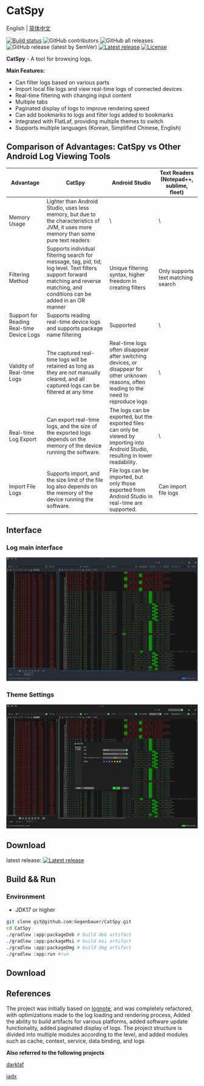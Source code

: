 # CatSpy

English | [简体中文](README_CN.md)

[![Build status](https://github.com/Gegenbauer/CatSpy/workflows/Build%20Artifacts/badge.svg)](https://github.com/Gegenbauer/CatSpy/actions/workflows/build_artifacts.yml?query=workflow%3ABuild)
![GitHub contributors](https://img.shields.io/github/contributors/Gegenbauer/CatSpy)
![GitHub all releases](https://img.shields.io/github/downloads/Gegenbauer/CatSpy/total)
![GitHub release (latest by SemVer)](https://img.shields.io/github/downloads/Gegenbauer/CatSpy/latest/total)
[![Latest release](https://img.shields.io/github/release/Gegenbauer/CatSpy.svg)](https://github.com/Gegenbauer/CatSpy/releases/latest)
[![License](http://img.shields.io/:license-apache-blue.svg)](http://www.apache.org/licenses/LICENSE-2.0.html)

**CatSpy** - A tool for browsing logs.

**Main Features:**
- Can filter logs based on various parts
- Import local file logs and view real-time logs of connected devices
- Real-time filtering with changing input content
- Multiple tabs
- Paginated display of logs to improve rendering speed
- Can add bookmarks to logs and filter logs added to bookmarks
- Integrated with FlatLaf, providing multiple themes to switch
- Supports multiple languages (Korean, Simplified Chinese, English)

## Comparison of Advantages: CatSpy vs Other Android Log Viewing Tools
| Advantage                  | CatSpy                                                       | Android Studio                                               | Text Readers (Notepad++, sublime, fleet) |
| -------------------------- | ------------------------------------------------------------ | ------------------------------------------------------------ | --------------------------------------- |
| Memory Usage               | Lighter than Android Studio, uses less memory, but due to the characteristics of JVM, it uses more memory than some pure text readers | \                                                            | \                                       |
| Filtering Method           | Supports individual filtering search for message, tag, pid, tid, log level. Text filters support forward matching and reverse matching, and conditions can be added in an OR manner | Unique filtering syntax, higher freedom in creating filters                       | Only supports text matching search                      |
| Support for Reading Real-time Device Logs | Supports reading real-time device logs and supports package name filtering                         | Supported                                                         | \                                       |
| Validity of Real-time Logs           | The captured real-time logs will be retained as long as they are not manually cleared, and all captured logs can be filtered at any time | Real-time logs often disappear after switching devices, or disappear for other unknown reasons, often leading to the need to reproduce logs | \                                       |
| Real-time Log Export     | Can export real-time logs, and the size of the exported logs depends on the memory of the device running the software. | The logs can be exported, but the exported files can only be viewed by importing into Android Studio, resulting in lower readability. | \                                       |
| Import File Logs             | Supports import, and the size limit of the file log also depends on the memory of the device running the software. | File logs can be imported, but only those exported from Android Studio in real-time are supported.                            | Can import file logs                          |

## Interface
### Log main interface
![log_main_interface.png](pic%2Flog_main_interface.png)

### Theme Settings
![theme_configuration.png](pic%2Ftheme_configuration.png)

## Download
latest release: [![Latest release](https://img.shields.io/github/release/Gegenbauer/CatSpy.svg)](https://github.com/Gegenbauer/CatSpy/releases/latest)

## Build && Run
### Environment
- JDK17 or higher
```bash
git clone git@github.com:Gegenbauer/CatSpy.git
cd CatSpy
./gradlew :app:packageDeb # build deb artifact
./gradlew :app:packageMsi # build msi artifact
./gradlew :app:packageDmg # build dmg artifact
./gradlew :app:run #run
```

## Download

## References
The project was initially based on [lognote](https://github.com/cdcsgit/lognote), and was completely refactored, with optimizations made to the log loading and rendering process,
Added the ability to build artifacts for various platforms, added software update functionality, added paginated display of logs.
The project structure is divided into multiple modules according to the level, and added modules such as cache, context, service, data binding, and logs

**Also referred to the following projects**

[darklaf](https://github.com/weisJ/darklaf)

[jadx](https://github.com/skylot/jadx)